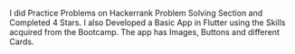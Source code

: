 I did Practice Problems on Hackerrank Problem Solving Section and Completed 4 Stars. I also Developed a Basic App in Flutter using the Skills acquired from the Bootcamp. The app has Images, Buttons and different Cards.
